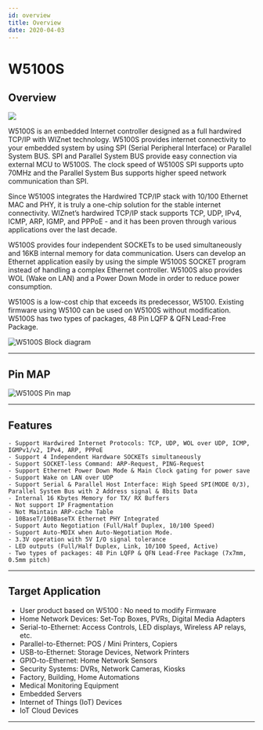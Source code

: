 ```yaml
---
id: overview
title: Overview
date: 2020-04-03
---
```


# W5100S

## Overview

![](/products/w5100s/w5100s_pm.png)

W5100S is an embedded Internet controller designed as a full hardwired
TCP/IP with WIZnet technology. W5100S provides internet connectivity to
your embedded system by using SPI (Serial Peripheral Interface) or
Parallel System BUS. SPI and Parallel System BUS provide easy connection
via external MCU to W5100S. The clock speed of W5100S SPI supports upto
70MHz and the Parallel System Bus supports higher speed network
communication than SPI.

Since W5100S integrates the Hardwired TCP/IP stack with 10/100 Ethernet
MAC and PHY, it is truly a one-chip solution for the stable internet
connectivity. WIZnet’s hardwired TCP/IP stack supports TCP, UDP, IPv4,
ICMP, ARP, IGMP, and PPPoE - and it has been proven through various
applications over the last decade.

W5100S provides four independent SOCKETs to be used simultaneously and
16KB internal memory for data communication. Users can develop an
Ethernet application easily by using the simple W5100S SOCKET program
instead of handling a complex Ethernet controller. W5100S also provides
WOL (Wake on LAN) and a Power Down Mode in order to reduce power
consumption.

W5100S is a low-cost chip that exceeds its predecessor, W5100. Existing
firmware using W5100 can be used on W5100S without modification. W5100S
has two types of packages, 48 Pin LQFP & QFN Lead-Free Package.

![W5100S Block diagram](/products/w5100s/w5100s_diagram.png)

-----


## Pin MAP
![W5100S Pin map](/products/w5100s/w5100s_pinmap.png)

-----


## Features

    - Support Hardwired Internet Protocols: TCP, UDP, WOL over UDP, ICMP, IGMPv1/v2, IPv4, ARP, PPPoE
    - Support 4 Independent Hardware SOCKETs simultaneously
    - Support SOCKET-less Command: ARP-Request, PING-Request
    - Support Ethernet Power Down Mode & Main Clock gating for power save
    - Support Wake on LAN over UDP
    - Support Serial & Parallel Host Interface: High Speed SPI(MODE 0/3), Parallel System Bus with 2 Address signal & 8bits Data
    - Internal 16 Kbytes Memory for TX/ RX Buffers 
    - Not support IP Fragmentation
    - Not Maintain ARP-cache Table 
    - 10BaseT/100BaseTX Ethernet PHY Integrated
    - Support Auto Negotiation (Full/Half Duplex, 10/100 Speed)
    - Support Auto-MDIX when Auto-Negotiation Mode.
    - 3.3V operation with 5V I/O signal tolerance
    - LED outputs (Full/Half Duplex, Link, 10/100 Speed, Active)
    - Two types of packages: 48 Pin LQFP & QFN Lead-Free Package (7x7mm, 0.5mm pitch)

-----


## Target Application

  - User product based on W5100 : No need to modify Firmware
  - Home Network Devices: Set-Top Boxes, PVRs, Digital Media Adapters
  - Serial-to-Ethernet: Access Controls, LED displays, Wireless AP
    relays, etc.
  - Parallel-to-Ethernet: POS / Mini Printers, Copiers
  - USB-to-Ethernet: Storage Devices, Network Printers
  - GPIO-to-Ethernet: Home Network Sensors
  - Security Systems: DVRs, Network Cameras, Kiosks
  - Factory, Building, Home Automations
  - Medical Monitoring Equipment
  - Embedded Servers
  - Internet of Things (IoT) Devices
  - IoT Cloud Devices

-----
